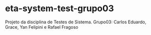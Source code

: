 # eta-system-test-grupo03
Projeto da disciplina de Testes de Sistema. Grupo03: Carlos Eduardo, Grace, Yan Felipini e Rafael Fragoso
